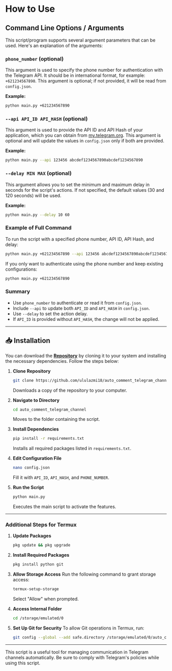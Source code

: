 # How to Use

## Command Line Options / Arguments

This script/program supports several argument parameters that can be used. Here's an explanation of the arguments:

### `phone_number` (optional)
This argument is used to specify the phone number for authentication with the Telegram API. It should be in international format, for example: `+621234567890`. This argument is optional; if not provided, it will be read from `config.json`.

**Example:**  
```bash
python main.py +621234567890
```

### `--api API_ID API_HASH` (optional)
This argument is used to provide the API ID and API Hash of your application, which you can obtain from [my.telegram.org](https://my.telegram.org/). This argument is optional and will update the values in `config.json` only if both are provided.

**Example:**  
```bash
python main.py --api 123456 abcdef1234567890abcdef1234567890
```

### `--delay MIN MAX` (optional)
This argument allows you to set the minimum and maximum delay in seconds for the script's actions. If not specified, the default values (30 and 120 seconds) will be used.

**Example:**  
```bash
python main.py --delay 10 60
```

### Example of Full Command
To run the script with a specified phone number, API ID, API Hash, and delay:
```bash
python main.py +621234567890 --api 123456 abcdef1234567890abcdef1234567890 --delay 10 60
```

If you only want to authenticate using the phone number and keep existing configurations:
```bash
python main.py +621234567890
```

### Summary
- Use `phone_number` to authenticate or read it from `config.json`.
- Include `--api` to update both `API_ID` and `API_HASH` in `config.json`.
- Use `--delay` to set the action delay.
- If `API_ID` is provided without `API_HASH`, the change will not be applied.

---

## 📥 Installation

You can download the [**Repository**](https://github.com/username/repo) by cloning it to your system and installing the necessary dependencies. Follow the steps below:

1. **Clone Repository**
   ```bash
   git clone https://github.com/ululazmi18/auto_comment_telegram_channel.git
   ```
   Downloads a copy of the repository to your computer.

2. **Navigate to Directory**
   ```bash
   cd auto_comment_telegram_channel
   ```
   Moves to the folder containing the script.

3. **Install Dependencies**
   ```bash
   pip install -r requirements.txt
   ```
   Installs all required packages listed in `requirements.txt`.

4. **Edit Configuration File**
   ```bash
   nano config.json
   ```
   Fill it with `API_ID`, `API_HASH`, and `PHONE_NUMBER`.

5. **Run the Script**
   ```bash
   python main.py
   ```
   Executes the main script to activate the features.

---

### Additional Steps for Termux

1. **Update Packages**
   ```bash
   pkg update && pkg upgrade
   ```

2. **Install Required Packages**
   ```bash
   pkg install python git
   ```

3. **Allow Storage Access**
   Run the following command to grant storage access:
   ```bash
   termux-setup-storage
   ```
   Select "Allow" when prompted.

4. **Access Internal Folder**
   ```bash
   cd /storage/emulated/0
   ```

5. **Set Up Git for Security**
   To allow Git operations in Termux, run:
   ```bash
   git config --global --add safe.directory /storage/emulated/0/auto_comment_telegram_channel
   ```

---

This script is a useful tool for managing communication in Telegram channels automatically. Be sure to comply with Telegram's policies while using this script.
